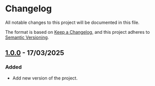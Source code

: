 # Changelog

All notable changes to this project will be documented in this file.

The format is based on [Keep a Changelog](https://keepachangelog.com/en/1.1.0/),
and this project adheres to [Semantic Versioning](https://semver.org/spec/v2.0.0.html).

## [1.0.0] - 17/03/2025

### Added
- Add new version of the project.

[1.0.0]: https://github.com/TODOvue/todovue-button/pull/1/files
